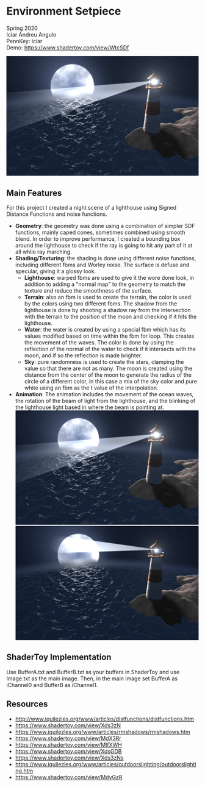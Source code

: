 # Environment Setpiece

Spring 2020  
Iciar Andreu Angulo  
PennKey: iciar  
Demo: https://www.shadertoy.com/view/WtcSDf

![](env2.png)

## Main Features
For this project I created a night scene of a lighthouse using Signed Distance Functions and noise functions.
- **Geometry**: the geometry was done using a combination of simpler SDF functions, mainly caped cones, sometimes combined using smooth blend. In order to improve performance, I created a bounding box around the lighthouse to check if the ray is going to hit any part of it at all while ray marching.
- **Shading/Texturing**: the shading is done using different noise functions, including different fbms and Worley noise. The surface is defuse and specular, giving it a glossy look.
    * **Lighthouse**: warped fbms are used to give it the wore done look, in addition to adding a "normal map" to the geometry to match the texture and reduce the smoothness of the surface.
    * **Terrain**: also an fbm is used to create the terrain, the color is used by the colors using two different fbms. The shadow from the lighthouse is done by shooting a shadow ray from the intersection with the terrain to the position of the moon and checking if it hits the lighthouse.
    * **Water**: the water is created by using a special fbm which has its values modified based on time within the fbm for loop. This creates the movement of the waves. The color is done by using the reflection of the normal of the water to check if it intersects with the moon, and if so the reflection is made brighter.
    * **Sky**: pure randomness is used to create the stars, clamping the value so that there are not as many. The moon is created using the distance from the center of the moon to generate the radius of the circle of a different color, in this case a mix of the sky color and pure white using an fbm as the t value of the interpolation.
- **Animation**: The animation includes the movement of the ocean waves, the rotation of the beam of light from the lighthouse, and the blinking of the lighthouse light based in where the beam is pointing at.   
  ![](env2.png) ![](env1.png)


## ShaderToy Implementation
Use BufferA.txt and BufferB.txt as your buffers in ShaderToy and use Image.txt as the main image. Then, in the main image set BufferA as iChannel0 and BufferB as iChannel1.

## Resources
- http://www.iquilezles.org/www/articles/distfunctions/distfunctions.htm
- https://www.shadertoy.com/view/Xds3zN
- https://www.iquilezles.org/www/articles/rmshadows/rmshadows.htm
- https://www.shadertoy.com/view/MdX3Rr
- https://www.shadertoy.com/view/MlfXWH
- https://www.shadertoy.com/view/XdsGDB
- https://www.shadertoy.com/view/Xds3zNs
- https://www.iquilezles.org/www/articles/outdoorslighting/outdoorslighting.htm
- https://www.shadertoy.com/view/MdyGzR
